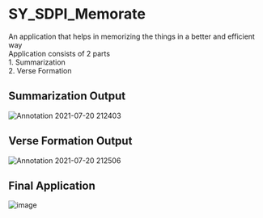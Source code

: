 # SY_SDPI_Memorate
An application that helps in memorizing the things in a better and efficient way  
Application consists of 2 parts </br>1. Summarization </br>2. Verse Formation
## Summarization Output
![Annotation 2021-07-20 212403](https://user-images.githubusercontent.com/67639866/126356049-7bdde9c4-a928-4af3-af71-2a7fb7d3f1eb.png)
## Verse Formation Output
![Annotation 2021-07-20 212506](https://user-images.githubusercontent.com/67639866/126356206-8015f3c2-2b4c-4faa-a7a0-f40c6a6a8871.png)
## Final Application
![image](https://user-images.githubusercontent.com/67639866/126356293-30f2ff26-21bc-496e-9996-6c90a8d6fd06.png)
